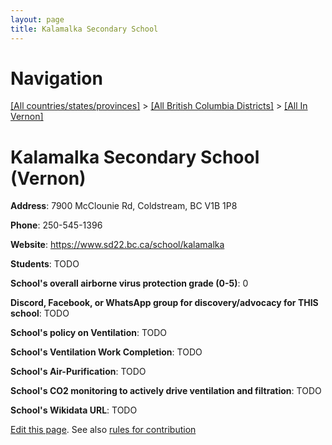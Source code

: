 ```yaml
---
layout: page
title: Kalamalka Secondary School
---
```

# Navigation

[[All countries/states/provinces]](../../..) > [[All British Columbia Districts]](../..) > [[All In Vernon]](..)

# Kalamalka Secondary School (Vernon)

**Address**: 7900 McClounie Rd, Coldstream, BC V1B 1P8

**Phone**: 250-545-1396

**Website**: <https://www.sd22.bc.ca/school/kalamalka>

**Students**: TODO

**School's overall airborne virus protection grade (0-5)**: 0

**Discord, Facebook, or WhatsApp group for discovery/advocacy for THIS school**: TODO

**School's policy on Ventilation**: TODO

**School's Ventilation Work Completion**: TODO

**School's Air-Purification**: TODO

**School's CO2 monitoring to actively drive ventilation and filtration**: TODO

**School's Wikidata URL**: TODO


[Edit this page](https://github.com/ventilate-schools/BC/edit/main/./Vernon/Kalamalka_Secondary_School.md). See also [rules for contribution](../../../contribution-rules/)